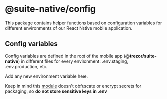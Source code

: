 # @suite-native/config

This package contains helper functions based on configuration variables for different environments of our React Native mobile application.

## Config variables

Config variables are defined in the root of the mobile app (**@trezor/suite-native**) in different files for every environment: .env.staging, .env.production, etc.

Add any new environment variable here.

Keep in mind this [module](https://www.npmjs.com/package/react-native-config) doesn't obfuscate or encrypt secrets for packaging, so **do not store sensitive keys in .env**
